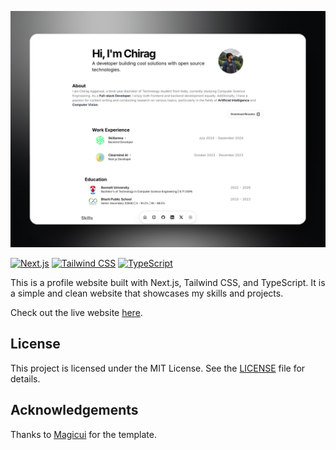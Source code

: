 ![Preview](./public/previews/preview.png)

[![Next.js](https://img.shields.io/badge/Next.js-000000?style=for-the-badge&logo=next.js&logoColor=white)](https://nextjs.org/)
[![Tailwind CSS](https://img.shields.io/badge/Tailwind_CSS-38B2AC?style=for-the-badge&logo=tailwind-css&logoColor=white)](https://tailwindcss.com/)
[![TypeScript](https://img.shields.io/badge/TypeScript-3178C6?style=for-the-badge&logo=typescript&logoColor=white)](https://www.typescriptlang.org/)

This is a profile website built with Next.js, Tailwind CSS, and TypeScript. It is a simple and clean website that showcases my skills and projects.

Check out the live website [here](https://www.chiragaggarwal.tech/).

## License

This project is licensed under the MIT License. See the [LICENSE](LICENSE) file for details.

## Acknowledgements

Thanks to [Magicui](https://magicui.design/docs/templates/portfolio) for the template.
